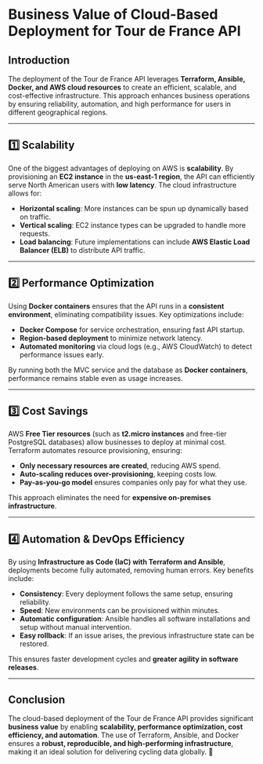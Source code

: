 # Business Value of Cloud-Based Deployment for Tour de France API

## **Introduction**
The deployment of the Tour de France API leverages **Terraform, Ansible, Docker, and AWS cloud resources** to create an efficient, scalable, and cost-effective infrastructure. This approach enhances business operations by ensuring reliability, automation, and high performance for users in different geographical regions.

---

## **1️⃣ Scalability**
One of the biggest advantages of deploying on AWS is **scalability**. By provisioning an **EC2 instance** in the **us-east-1 region**, the API can efficiently serve North American users with **low latency**. The cloud infrastructure allows for:
- **Horizontal scaling**: More instances can be spun up dynamically based on traffic.
- **Vertical scaling**: EC2 instance types can be upgraded to handle more requests.
- **Load balancing**: Future implementations can include **AWS Elastic Load Balancer (ELB)** to distribute API traffic.

---

## **2️⃣ Performance Optimization**
Using **Docker containers** ensures that the API runs in a **consistent environment**, eliminating compatibility issues. Key optimizations include:
- **Docker Compose** for service orchestration, ensuring fast API startup.
- **Region-based deployment** to minimize network latency.
- **Automated monitoring** via cloud logs (e.g., AWS CloudWatch) to detect performance issues early.

By running both the MVC service and the database as **Docker containers**, performance remains stable even as usage increases.

---

## **3️⃣ Cost Savings**
AWS **Free Tier resources** (such as **t2.micro instances** and free-tier PostgreSQL databases) allow businesses to deploy at minimal cost. Terraform automates resource provisioning, ensuring:
- **Only necessary resources are created**, reducing AWS spend.
- **Auto-scaling reduces over-provisioning**, keeping costs low.
- **Pay-as-you-go model** ensures companies only pay for what they use.

This approach eliminates the need for **expensive on-premises infrastructure**.

---

## **4️⃣ Automation & DevOps Efficiency**
By using **Infrastructure as Code (IaC) with Terraform and Ansible**, deployments become fully automated, removing human errors. Key benefits include:
- **Consistency**: Every deployment follows the same setup, ensuring reliability.
- **Speed**: New environments can be provisioned within minutes.
- **Automatic configuration**: Ansible handles all software installations and setup without manual intervention.
- **Easy rollback**: If an issue arises, the previous infrastructure state can be restored.

This ensures faster development cycles and **greater agility in software releases**.

---

## **Conclusion**
The cloud-based deployment of the Tour de France API provides significant **business value** by enabling **scalability, performance optimization, cost efficiency, and automation**. The use of Terraform, Ansible, and Docker ensures a **robust, reproducible, and high-performing infrastructure**, making it an ideal solution for delivering cycling data globally. 🚀

